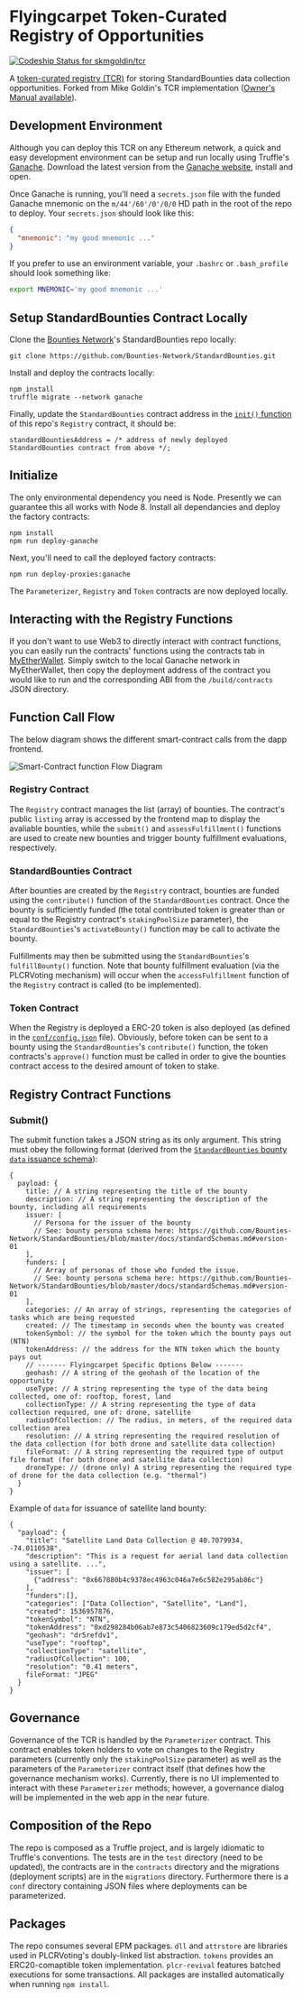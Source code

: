 # Flyingcarpet Token-Curated Registry of Opportunities

[ ![Codeship Status for skmgoldin/tcr](https://app.codeship.com/projects/b140cce0-ac77-0135-0738-52e8b96e2dec/status?branch=master)](https://app.codeship.com/projects/257003)

A [token-curated registry (TCR)](https://medium.com/@ilovebagels/token-curated-registries-1-0-61a232f8dac7) for storing StandardBounties data collection opportunities. Forked from Mike Goldin's TCR implementation ([Owner's Manual available](https://github.com/skmgoldin/tcr/blob/master/owners_manual.md)).

<!--
Mainnet factory: [0x74bd1d07a158e8a9eecfbd2267766f5919e2b21c](https://etherscan.io/address/0x74bd1d07a158e8a9eecfbd2267766f5919e2b21c#code)

Rinkeby factory: [0x2bddfc0c506a00ea3a6ccea5fbbda8843377dcb1](https://rinkeby.etherscan.io/address/0x2bddfc0c506a00ea3a6ccea5fbbda8843377dcb1#code)

EPM: [tcr](https://www.ethpm.com/registry/packages/44)
-->

## Development Environment
Although you can deploy this TCR on any Ethereum network, a quick and easy development environment can be setup and run locally using Truffle's [Ganache](https://truffleframework.com/ganache). Download the latest version from the [Ganache website](https://truffleframework.com/ganache), install and open.

Once Ganache is running, you'll need a `secrets.json` file with the funded Ganache mnemonic on the `m/44'/60'/0'/0/0` HD path in the root of the repo to deploy. Your `secrets.json` should look like this:

```json
{
  "mnemonic": "my good mnemonic ..."
}
```

If you prefer to use an environment variable, your `.bashrc` or `.bash_profile` should look something like:

```bash
export MNEMONIC='my good mnemonic ...'
```

## Setup StandardBounties Contract Locally

Clone the [Bounties Network](https://bounties.network/)'s StandardBounties repo locally:

```
git clone https://github.com/Bounties-Network/StandardBounties.git
```

Install and deploy the contracts locally:

```
npm install
truffle migrate --network ganache
```

Finally, update the `StandardBounties` contract address in the [`init()` function](https://github.com/flyingcarpet-network/Flyingcarpet-TCR/blob/master/contracts/Registry.sol#L48) of this repo's `Registry` contract, it should be:
```
standardBountiesAddress = /* address of newly deployed StandardBounties contract from above */;
```

## Initialize
The only environmental dependency you need is Node. Presently we can guarantee this all works with Node 8. Install all dependancies and deploy the factory contracts:
```
npm install
npm run deploy-ganache
```

Next, you'll need to call the deployed factory contracts:
```
npm run deploy-proxies:ganache
```

The `Parameterizer`, `Registry` and `Token` contracts are now deployed locally.

## Interacting with the Registry Functions

If you don't want to use Web3 to directly interact with contract functions, you can easily run the contracts' functions using the contracts tab in [MyEtherWallet](https://www.myetherwallet.com/#contracts). Simply switch to the local Ganache network in MyEtherWallet, then copy the deployment address of the contract you would like to run and the corresponding ABI from the `/build/contracts` JSON directory.

## Function Call Flow

The below diagram shows the different smart-contract calls from the dapp frontend.

![Smart-Contract function Flow Diagram](images/call-flow-diagram.png?raw=true "Smart-Contract function Flow Diagram")

### Registry Contract

The `Registry` contract manages the list (array) of bounties. The contract's public `listing` array is accessed by the frontend map to display the avaliable bounties, while the `submit()` and `assessFulfillment()` functions are used to create new bounties and trigger bounty fulfillment evaluations, respectively.

### StandardBounties Contract

After bounties are created by the `Registry` contract, bounties are funded using the `contribute()` function of the `StandardBounties` contract. Once the bounty is sufficiently funded (the total contributed token is greater than or equal to the Registry contract's `stakingPoolSize` parameter), the `StandardBounties`'s `activateBounty()` function may be call to activate the bounty.

Fulfillments may then be submitted using the `StandardBounties`'s `fulfillBounty()` function. Note that bounty fulfillment evaluation (via the PLCRVoting mechanism) will occur when the `accessFulfillment` function of the `Registry` contract is called (to be implemented).

### Token Contract

When the Registry is deployed a ERC-20 token is also deployed (as defined in the [`conf/config.json`](conf/config.json) file). Obviously, before token can be sent to a bounty using the `StandardBounties`'s `contribute()` function, the token contracts's `approve()` function must be called in order to give the bounties contract access to the desired amount of token to stake.

## Registry Contract Functions

### Submit()

The submit function takes a JSON string as its only argument. This string must obey the following format (derived from the [`StandardBounties` bounty `data` issuance schema](https://github.com/Bounties-Network/StandardBounties/blob/master/docs/standardSchemas.md#standardbounties-data-schemas)):

```
{
  payload: {
    title: // A string representing the title of the bounty
    description: // A string representing the description of the bounty, including all requirements
    issuer: [
      // Persona for the issuer of the bounty
      // See: bounty persona schema here: https://github.com/Bounties-Network/StandardBounties/blob/master/docs/standardSchemas.md#version-01
    ],
    funders: [
      // Array of personas of those who funded the issue.
      // See: bounty persona schema here: https://github.com/Bounties-Network/StandardBounties/blob/master/docs/standardSchemas.md#version-01
    ],
    categories: // An array of strings, representing the categories of tasks which are being requested
    created: // The timestamp in seconds when the bounty was created
    tokenSymbol: // the symbol for the token which the bounty pays out (NTN)
    tokenAddress: // the address for the NTN token which the bounty pays out
    // ------- Flyingcarpet Specific Options Below -------
    geohash: // A string of the geohash of the location of the opportunity
    useType: // A string representing the type of the data being collected, one of: rooftop, forest, land
    collectionType: // A string representing the type of data collection required, one of: drone, satellite
    radiusOfCollection: // The radius, in meters, of the required data collection area
    resolution: // A string representing the required resolution of the data collection (for both drone and satellite data collection)
    fileFormat: // A string representing the required type of output file format (for both drone and satellite data collection)
    droneType: // (drone only) A string representing the required type of drone for the data collection (e.g. "thermal")
  }
}
```

Example of `data` for issuance of satellite land bounty:

```
{
  "payload": {
    "title": "Satellite Land Data Collection @ 40.7079934, -74.0110538",
    "description": "This is a request for aerial land data collection using a satellite. ...",
    "issuer": [
      {"address": "0x667880b4c9378ec4963c046a7e6c582e295ab86c"}
    ],
    "funders":[],
    "categories": ["Data Collection", "Satellite", "Land"],
    "created": 1536957876,
    "tokenSymbol": "NTN",
    "tokenAddress": "0xd298284b06ab7e873c5406823609c179ed5d2cf4",
    "geohash": "dr5refdv1",
    "useType": "rooftop",
    "collectionType": "satellite",
    "radiusOfCollection": 100,
    "resolution": "0.41 meters",
    fileFormat: "JPEG"
  }
}
```

## Governance

Governance of the TCR is handled by the `Parameterizer` contract. This contract enables token holders to vote on changes to the Registry parameters (currently only the `stakingPoolSize` parameter) as well as the parameters of the `Parameterizer` contract itself (that defines how the governance mechanism works). Currently, there is no UI implemented to interact with these `Parameterizer` methods; however, a governance dialog will be implemented in the web app in the near future.

<!--
## Tests
The repo has a comprehensive test suite. You can run it with `npm run test`. To run the tests with the RPC logs, use `npm run test gas`.
-->

## Composition of the Repo
The repo is composed as a Truffle project, and is largely idiomatic to Truffle's conventions. The tests are in the `test` directory (need to be updated), the contracts are in the `contracts` directory and the migrations (deployment scripts) are in the `migrations` directory. Furthermore there is a `conf` directory containing JSON files where deployments can be parameterized.

<!--
## Deploying your own TCR
Since [v1.1.0](https://github.com/skmgoldin/tcr/releases/tag/v1.1.0), only the factory contracts are deployed during `truffle migrate`. To deploy a RegistryFactory to any network you can use the NPM scripts in the `package.json`. To deploy to a local Ganache instance, set an environment variable `MNEMONIC` to the mnemonic exposed by Ganache. To spawn proxy contracts using a deployed RegistryFactory, execute the snippet in [/scripts](./scripts) by running:

```
npm run deploy-proxies:[network]
```
-->

## Packages
The repo consumes several EPM packages. `dll` and `attrstore` are libraries used in PLCRVoting's doubly-linked list abstraction. `tokens` provides an ERC20-comaptible token implementation. `plcr-revival` features batched executions for some transactions. All packages are installed automatically when running `npm install`.

